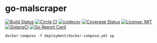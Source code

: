 # go-malscraper
[![Build Status](https://api.travis-ci.org/rl404/go-malscraper.svg?branch=master)](https://travis-ci.org/rl404/go-malscraper)
[![Circle CI](https://circleci.com/gh/rl404/go-malscraper.svg?style=shield)](https://circleci.com/gh/rl404/go-malscraper)
[![codecov](https://codecov.io/gh/rl404/go-malscraper/branch/master/graph/badge.svg)](https://codecov.io/gh/rl404/go-malscraper)
[![Coverage Status](https://coveralls.io/repos/github/rl404/go-malscraper/badge.svg)](https://coveralls.io/github/rl404/go-malscraper)
[![License: MIT](https://img.shields.io/github/license/rl404/go-malscraper.svg)](https://opensource.org/licenses/MIT)
[![GolangCI](https://golangci.com/badges/github.com/rl404/go-malscraper.svg)](https://golangci.com/r/github.com/rl404/go-malscraper)
[![Go Report Card](https://goreportcard.com/badge/github.com/rl404/go-malscraper)](https://goreportcard.com/report/github.com/rl404/go-malscraper)

`docker-compose -f deployment/docker-compose.yml up`